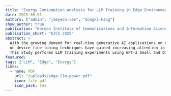 ```yaml
---
title: "Energy Consumption Analysis for LLM Training in Edge Environments"
date: 2025-05-01
authors: ["admin", "jaeyeon-lee", "dongki-kang"]
show_author: true 
publication: "Korean Institute of Communications and Information Sciences (KICS) 2025"
publication_short: "KICS 2025"
abstract: >
  With the growing demand for real-time generative AI applications on edge devices,
  on-device fine-tuning techniques have gained increasing attention in power- and resource-constrained environments.
  This study performs LLM training experiments using GPT-2 Small and DistilGPT2 models on NVIDIA Jetson Xavier NX and Orin Nano devices, analyzing both training time and energy consumption. The experimental results are expected to contribute to the design of energy-efficient LLM deployment frameworks for edge environments.
featured:
tags: ["LLM", "Edge", "Energy"]
links:
  - name: PDF
    url: "/uploads/edge-llm-power.pdf"
    icon: file-pdf
    icon_pack: fas
---
```

